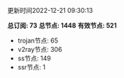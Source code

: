 更新时间2022-12-21 09:30:13

**总订阅: 73**
**总节点: 1448**
**有效节点: 521**
- trojan节点: 65
- v2ray节点: 306
- ss节点: 149
- ssr节点: 1
